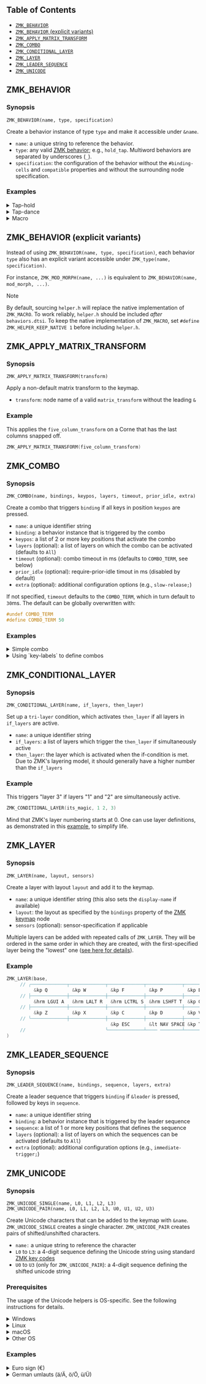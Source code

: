 ## Table of Contents

- [`ZMK_BEHAVIOR`](#zmk_behavior)
- [`ZMK_BEHAVIOR` (explicit variants)](<#zmk_behavior-(explicit-variants)>)
- [`ZMK_APPLY_MATRIX_TRANSFORM`](#zmk_apply_matrix_transform)
- [`ZMK_COMBO`](#zmk_combo)
- [`ZMK_CONDITIONAL_LAYER`](#zmk_conditional_layer)
- [`ZMK_LAYER`](#zmk_layer)
- [`ZMK_LEADER_SEQUENCE`](#zmk_leader_sequence)
- [`ZMK_UNICODE`](#zmk_unicode)

## ZMK_BEHAVIOR

### Synopsis

`ZMK_BEHAVIOR(name, type, specification)`

Create a behavior instance of type `type` and make it accessible under `&name`.

- `name`: a unique string to reference the behavior.
- `type`: any valid [ZMK behavior](https://zmk.dev/docs/config/behaviors); e.g., `hold_tap`.
  Multiword behaviors are separated by underscores (`_`).
- `specification`: the configuration of the behavior without the `#binding-cells` and `compatible`
  properties and without the surrounding node specification.

### Examples

<details><summary>Tap-hold</summary>

This creates a custom "homerow mod" that can be added to the keymap using `&hrm`. For example,
`&hrm LSHIFT T` creates a key that yields `T` on tap and `LSHIFT` on hold.

```C++
ZMK_BEHAVIOR(hrm, hold_tap,
    flavor = "balanced";
    tapping-term-ms = <280>;
    quick-tap-ms = <125>;
    bindings = <&kp>, <&kp>;
)
```

</details>

<details><summary>Tap-dance</summary>

This creates a behavior that yields sticky-shift on tap and caps-word on double tap. It can be added
to the keymap using `&ss_cw`.

```C++
ZMK_BEHAVIOR(ss_cw, tap_dance,
    tapping-term-ms = <200>;
    bindings = <&sk LSHFT>, <&caps_word>;
)
```

</details>

<details><summary>Macro</summary>

This creates a "Windows sleep macro" that can be added to the keymap using `&win_sleep`.

```C++
ZMK_BEHAVIOR(win_sleep, macro,
    wait-ms = <100>;
    tap-ms = <5>;
    bindings = <&kp LG(X) &kp U &kp S>;
)
```

</details>

## ZMK_BEHAVIOR (explicit variants)

Instead of using `ZMK_BEHAVIOR(name, type, specification)`, each behavior `type` also has an
explicit variant accessible under `ZMK_type(name, specification)`.

For instance, `ZMK_MOD_MORPH(name, ...)` is equivalent to `ZMK_BEHAVIOR(name, mod_morph, ...)`.

> [!NOTE]
>
> By default, sourcing `helper.h` will replace the native implementation of `ZMK_MACRO`. To work
> reliably, `helper.h` should be included _after_ `behaviors.dtsi`. To keep the native
> implementation of `ZMK_MACRO`, set `#define ZMK_HELPER_KEEP_NATIVE 1` before including `helper.h`.

## ZMK_APPLY_MATRIX_TRANSFORM

### Synopsis

`ZMK_APPLY_MATRIX_TRANSFORM(transform)`

Apply a non-default matrix transform to the keymap.

- `transform`: node name of a valid `matrix_transform` without the leading `&`

### Example

This applies the `five_column_transform` on a Corne that has the last columns snapped off.

```c
ZMK_APPLY_MATRIX_TRANSFORM(five_column_transform)
```

## ZMK_COMBO

### Synopsis

`ZMK_COMBO(name, bindings, keypos, layers, timeout, prior_idle, extra)`

Create a combo that triggers `binding` if all keys in position `keypos` are pressed.

- `name`: a unique identifier string
- `binding`: a behavior instance that is triggered by the combo
- `keypos`: a list of 2 or more key positions that activate the combo
- `layers` (optional): a list of layers on which the combo can be activated (defaults to `All`)
- `timeout` (optional): combo timeout in ms (defaults to `COMBO_TERM`, see below)
- `prior_idle` (optional): require-prior-idle timout in ms (disabled by default)
- `extra` (optional): additional configuration options (e.g., `slow-release;`)

If not specified, `timeout` defaults to the `COMBO_TERM`, which in turn default to `30`ms. The
default can be globally overwritten with:

```c
#undef COMBO_TERM
#define COMBO_TERM 50
```

### Examples

<details><summary>Simple combo</summary>

This creates an "escape" combo that is active on all layers and which is triggered when the 0th and
1st keys are pressed jointly within 25ms.

```C++
ZMK_COMBO(esc,  &kp ESC, 0 1, ALL, 25)
```

</details>

<details><summary>Using `key-labels` to define combos</summary>

This sources [key-labels](../readme.md#key-labels-collection) for a 34-keys board like the Sweep. It
then creates a "copy"-combo for the middle + ring finger on the left bottom row, and a "paste"-combo
for the index + middle finger on the left bottom row. Both combos are active on all layers.

```C++
#include "zmk-helpers/key-labels/34.h" // replace with layout file for your keyboard
ZMK_COMBO(copy,  &kp LC(C), LB2 LB3)
ZMK_COMBO(paste, &kp LC(V), LB1 LB2)
```

</details>

## ZMK_CONDITIONAL_LAYER

### Synopsis

`ZMK_CONDITIONAL_LAYER(name, if_layers, then_layer)`

Set up a `tri-layer` condition, which activates `then_layer` if all layers in `if_layers` are
active.

- `name`: a unique identifier string
- `if_layers`: a list of layers which trigger the `then_layer` if simultaneously active
- `then_layer`: the layer which is activated when the if-condition is met. Due to ZMK's layering
  model, it should generally have a higher number than the `if_layers`

### Example

This triggers "layer 3" if layers "1" and "2" are simultaneously active.

```C++
ZMK_CONDITIONAL_LAYER(its_magic, 1 2, 3)
```

Mind that ZMK's layer numbering starts at 0. One can use layer definitions, as demonstrated in this
[example](../examples/zmk-config/config/cradio.keymap), to simplify life.

## ZMK_LAYER

### Synopsis

`ZMK_LAYER(name, layout, sensors)`

Create a layer with layout `layout` and add it to the keymap.

- `name`: a unique identifier string (this also sets the `display-name` if available)
- `layout`: the layout as specified by the `bindings` property of the
  [ZMK keymap](https://zmk.dev/docs/config/keymap) node
- `sensors` (optional): sensor-specification if applicable

Multiple layers can be added with repeated calls of `ZMK_LAYER`. They will be ordered in the same
order in which they are created, with the first-specified layer being the "lowest" one
([see here for details](https://zmk.dev/docs/features/keymaps#layers)).

### Example

```C++
ZMK_LAYER(base,
     // ╭─────────────┬─────────────┬─────────────┬─────────────┬─────────────╮   ╭─────────────┬─────────────┬─────────────┬─────────────┬─────────────╮
          &kp Q         &kp W         &kp F         &kp P         &kp B             &kp J         &kp L         &kp U         &kp Y         &kp SQT
     // ├─────────────┼─────────────┼─────────────┼─────────────┼─────────────┤   ├─────────────┼─────────────┼─────────────┼─────────────┼─────────────┤
          &hrm LGUI A   &hrm LALT R   &hrm LCTRL S  &hrm LSHFT T  &kp G             &kp M         &hrm RSHFT N  &hrm LCTRL E  &hrm LALT I   &hrm LGUI O
     // ├─────────────┼─────────────┼─────────────┼─────────────┼─────────────┤   ├─────────────┼─────────────┼─────────────┼─────────────┼─────────────┤
          &kp Z         &kp X         &kp C         &kp D         &kp V             &kp K         &kp H         &kp COMMA     &kp DOT       &kp SEMI
     // ╰─────────────┼─────────────┼─────────────┼─────────────┼─────────────┤   ├─────────────┼─────────────┼─────────────┼─────────────┼─────────────┤
                                      &kp ESC       &lt NAV SPACE &kp TAB           &kp RET       &ss_cw        &bs_del_num
     //                             ╰─────────────┴──── ────────┴─────────────╯   ╰─────────────┴─────────────┴─────────────╯
)

```

## ZMK_LEADER_SEQUENCE

### Synopsis

`ZMK_LEADER_SEQUENCE(name, bindings, sequence, layers, extra)`

Create a leader sequence that triggers `binding` if `&leader` is pressed, followed by keys in
`sequence`.

- `name`: a unique identifier string
- `binding`: a behavior instance that is triggered by the leader sequence
- `sequence`: a list of 1 or more key positions that defines the sequence
- `layers` (optional): a list of layers on which the sequences can be activated (defaults to `All`)
- `extra` (optional): additional configuration options (e.g., `immediate-trigger;`)

## ZMK_UNICODE

### Synopsis

`ZMK_UNICODE_SINGLE(name, L0, L1, L2, L3)`  
`ZMK_UNICODE_PAIR(name, L0, L1, L2, L3, U0, U1, U2, U3)`

Create Unicode characters that can be added to the keymap with `&name`. `ZMK_UNICODE_SINGLE` creates
a single character. `ZMK_UNICODE_PAIR` creates pairs of shifted/unshifted characters.

- `name:` a unique string to reference the character
- `L0` to `L3`: a 4-digit sequence defining the Unicode string using standard
  [ZMK key codes](https://zmk.dev/docs/codes/keyboard-keypad)
- `U0` to `U3` (only for `ZMK_UNICODE_PAIR`): a 4-digit sequence defining the shifted unicode string

### Prerequisites

The usage of the Unicode helpers is OS-specific. See the following instructions for details.

<details><summary>Windows</summary>

On your computer, install [WinCompose](https://github.com/samhocevar/wincompose).

</details>

<details><summary>Linux</summary>

In your keymap, set `HOST_OS` to `1` **_before_** sourcing `helper.h`:

```c
#define HOST_OS 1
#include "zmk-helpers/helper.h"
```

</details>

<details><summary>macOS</summary>

On your computer, enable Unicode input in the system preferences by selecting `Unicode Hex Input` as
input source. In your keymap, set `HOST_OS` to `2` **_before_** sourcing `helper.h`.

```c
#define HOST_OS 2
#include "zmk-helpers/helper.h"
```

</details>

<details><summary>Other OS</summary>

For non-default input channels or for other operating systems, one can set the variables
`OS_UNICODE_LEAD` and `OS_UNICODE_TRAIL` to the character sequences that initialize/terminate the
Unicode input.

</details>

### Examples

<details><summary>Euro sign (€)</summary>

This creates a Euro character that can be added to the keymap using `&euro_sign`.

```C++
ZMK_UNICODE_SINGLE(euro_sign, N2, N0, A, C)
```

</details>

<details><summary>German umlauts (ä/Ä, ö/Ö, ü/Ü)</summary>

The creates "umlaut" pairs that can be added to the keymap using `&de_ae`, `&de_oe` and `&de_ue`.

```C++
//                name     unshifted         shifted
ZMK_UNICODE_PAIR( de_ae,   N0, N0,  E, N4,   N0, N0,  C, N4 )
ZMK_UNICODE_PAIR( de_oe,   N0, N0,  F, N6,   N0, N0,  D, N6 )
ZMK_UNICODE_PAIR( de_ue,   N0, N0,  F,  C,   N0, N0,  D,  C )
```

</details>

